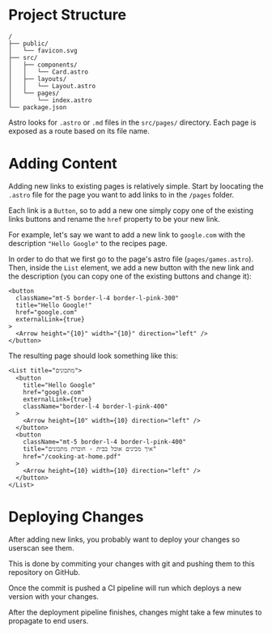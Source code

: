 # Project Structure

```text
/
├── public/
│   └── favicon.svg
├── src/
│   ├── components/
│   │   └── Card.astro
│   ├── layouts/
│   │   └── Layout.astro
│   └── pages/
│       └── index.astro
└── package.json
```

Astro looks for `.astro` or `.md` files in the `src/pages/` directory. Each page is exposed as a route based on its file name.

# Adding Content

Adding new links to existing pages is relatively simple. Start by loocating the `.astro` file for the page you want to add links to in the `/pages` folder.

Each link is a `Button`, so to add a new one simply copy one of the existing links buttons and rename the `href` property
to be your new link.

For example, let's say we want to add a new link to `google.com` with the description `"Hello Google"` to the recipes page.

In order to do that we first go to the page's astro file (`pages/games.astro`). Then, inside the `List` element,
we add a new button with the new link and the description (you can copy one of the existing buttons and change it):

```tsx
<button
  className="mt-5 border-l-4 border-l-pink-300"
  title="Hello Google!"
  href="google.com"
  externalLink={true}
>
  <Arrow height="{10}" width="{10}" direction="left" />
</button>
```

The resulting page should look something like this:

```tsx
<List title="מתכונים">
  <button
    title="Hello Google"
    href="google.com"
    externalLink={true}
    className="border-l-4 border-l-pink-400"
  >
    <Arrow height={10" width={10} direction="left" />
  </button>
  <button
    className="mt-5 border-l-4 border-l-pink-400"
    title="איך מכינים אוכל בבית - חוברת מתכונים"
    href="/cooking-at-home.pdf"
  >
    <Arrow height={10} width={10} direction="left" />
  </button>
</List>
```

# Deploying Changes

After adding new links, you probably want to deploy your changes so userscan see them.

This is done by commiting your changes with git and pushing them to this repository on GitHub.

Once the commit is pushed a CI pipeline will run which deploys a new version with your changes.

After the deployment pipeline finishes, changes might take a few minutes to propagate to end users.
